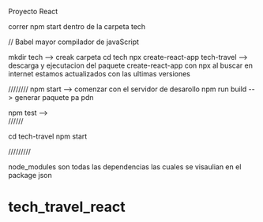 Proyecto React

correr npm start dentro de la carpeta tech














// Babel  mayor compilador de javaScript



mkdir tech  --> creak carpeta
cd tech
npx create-react-app tech-travel   -->  descarga y ejecutacion del paquete create-react-app
con npx al buscar en internet estamos actualizados con las ultimas versiones

////////
npm start --> comenzar con el servidor de desarollo
npm run build --> generar paquete pa pdn

 npm test -->   
////// 

cd tech-travel
npm start


/////////

node_modules 
son todas las dependencias
las cuales se visaulian en el package json
# tech_travel_react
